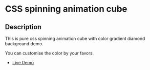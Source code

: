 # CSS spinning animation cube

## Description
This is pure css spinning animation cube with color gradient diamond background demo.

You can customise the color by your favors.

+ [Live Demo](http://remo.site/spinningCube/)